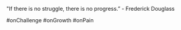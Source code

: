 "If there is no struggle, there is no progress.” - Frederick Douglass

#onChallenge #onGrowth #onPain
